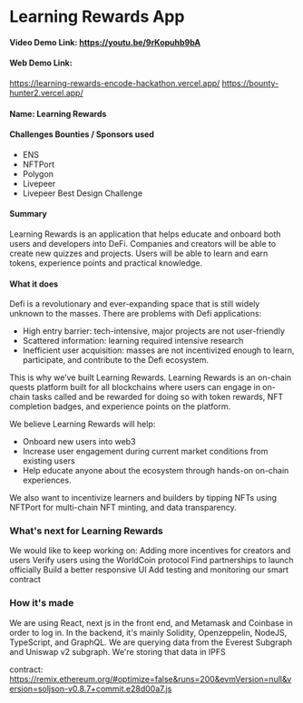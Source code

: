 # Learning Rewards App

#### Video Demo Link: https://youtu.be/9rKopuhb9bA

#### Web Demo Link:
https://learning-rewards-encode-hackathon.vercel.app/
 https://bounty-hunter2.vercel.app/

#### Name: Learning Rewards

#### Challenges Bounties / Sponsors used
- ENS
- NFTPort
- Polygon
- Livepeer
- Livepeer Best Design Challenge

#### Summary

Learning Rewards is an application that helps educate and onboard both users and developers into DeFi. Companies and creators will be able to create new quizzes and projects. Users will be able to learn and earn tokens, experience points and practical knowledge.

#### What it does

Defi is a revolutionary and ever-expanding space that is still widely unknown to the masses. There are problems with Defi applications:

- High entry barrier: tech-intensive, major projects are not user-friendly
- Scattered information: learning required intensive research
- Inefficient user acquisition: masses are not incentivized enough to learn, participate, and contribute to the Defi ecosystem.

This is why we’ve built Learning Rewards. Learning Rewards is an on-chain quests platform built for all blockchains where users can engage in on-chain tasks called and be rewarded for doing so with token rewards, NFT completion badges, and experience points on the platform.

We believe Learning Rewards will help:

- Onboard new users into web3
- Increase user engagement during current market conditions from existing users
- Help educate anyone about the ecosystem through hands-on on-chain experiences.

We also want to incentivize learners and builders by tipping NFTs using NFTPort for multi-chain NFT minting, and data transparency.

### What's next for Learning Rewards

We would like to keep working on:
Adding more incentives for creators and users
Verify users using the WorldCoin protocol
Find partnerships to launch officially
Build a better responsive UI
Add testing and monitoring our smart contract

### How it's made

We are using React, next js in the front end, and Metamask and Coinbase in order to log in.
In the backend, it's mainly Solidity, Openzeppelin, NodeJS, TypeScript, and GraphQL. We are querying data from the Everest Subgraph and Uniswap v2 subgraph. We're storing that data in IPFS

contract: https://remix.ethereum.org/#optimize=false&runs=200&evmVersion=null&version=soljson-v0.8.7+commit.e28d00a7.js
